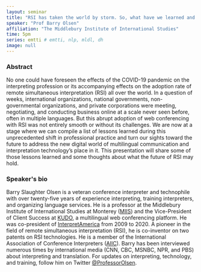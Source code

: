 ```yaml
---
layout: seminar
title: "RSI has taken the world by storm. So, what have we learned and where do we go from here?"
speaker: "Prof Barry Olsen"
affiliation: "The Middlebury Institute of International Studies"
time: 5pm
series: emtti # emtti, nlp, mldl, dh 
image: null 
---
```


### Abstract

No one could have foreseen the effects of the COVID-19 pandemic on the interpreting profession or its accompanying effects on the adoption rate of remote simultaneous interpretation (RSI) all over the world. In a question of weeks, international organizations, national governments, non-governmental organizations, and private corporations were meeting, negotiating, and conducting business online at a scale never seen before, often in multiple languages. But this abrupt adoption of web conferencing with RSI was not entirely smooth or without its challenges. We are now at a stage where we can compile a list of lessons learned during this unprecedented shift in professional practice and turn our sights toward the future to address the new digital world of multilingual communication and interpretation technology’s place in it.  This presentation will share some of those lessons learned and some thoughts about what the future of RSI may hold.

### Speaker's bio

Barry Slaughter Olsen is a veteran conference interpreter and technophile with over twenty-five years of experience interpreting, training interpreters, and organizing language services. He is a professor at the Middlebury Institute of International Studies at Monterey ([MIIS](https://www.middlebury.edu/institute/)) and the Vice-President of Client Success at [KUDO](https://kudoway.com/), a multilingual web conferencing platform. He was co-president of [InterpretAmerica](https://www.interpretamerica.com/) from 2009 to 2020. A pioneer in the field of remote simultaneous interpretation (RSI), he is co-inventor on two patents on RSI technologies. He is a member of the International Association of Conference Interpreters ([AIIC](https://aiic.org/)). Barry has been interviewed numerous times by international media (CNN, CBC, MSNBC, NPR, and PBS) about interpreting and translation. For updates on interpreting, technology, and training, follow him on Twitter [@ProfessorOlsen](https://twitter.com/ProfessorOlsen).
